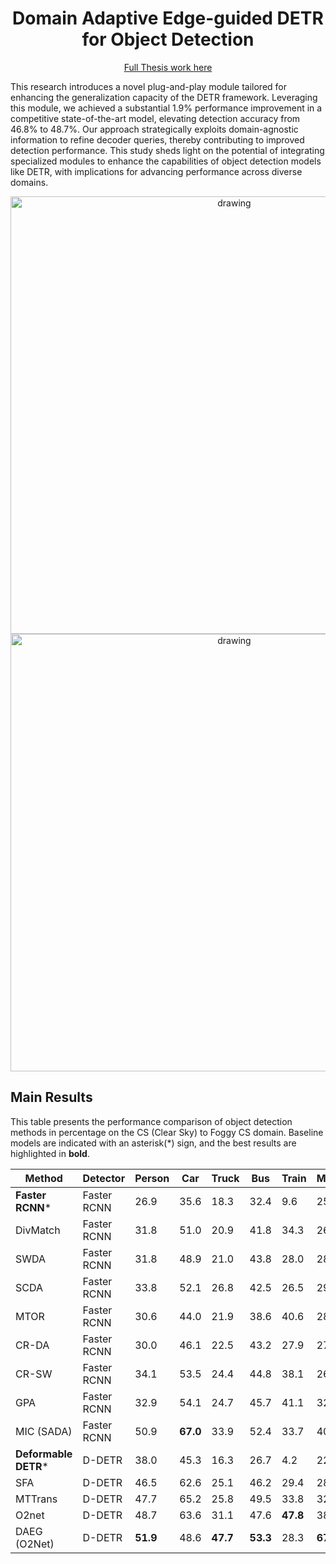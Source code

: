 <div align="center">
  
# Domain Adaptive Edge-guided DETR for Object Detection

[Full Thesis work here](Thesis.pdf)
</div>

This research introduces a novel plug-and-play module tailored for enhancing the generalization capacity of the DETR framework. Leveraging this module, we achieved a substantial 1.9% performance improvement in a competitive state-of-the-art model, elevating detection accuracy from 46.8% to 48.7%. Our approach strategically exploits domain-agnostic information to refine decoder queries, thereby contributing to improved detection performance. This study sheds light on the potential of integrating specialized modules to enhance the capabilities of object detection models like DETR, with implications for advancing performance across diverse domains.

<div align="center" background-color="white">

<img src="https://github.com/marcodavidg/DAE-DETR/assets/11068920/78207bb2-2118-451c-a8f6-ed940b989ebd" alt="drawing" width="700"/>
<br/>
<img src="https://github.com/marcodavidg/DAE-DETR/assets/11068920/7f39b94f-bb6b-4819-831d-f7d83c0be771" alt="drawing" width="700"/>

</div>

## Main Results
This table presents the performance comparison of object detection methods in percentage on the CS (Clear Sky) to Foggy CS domain. Baseline models are indicated with an asterisk(*) sign, and the best results are highlighted in **bold**.


| Method             | Detector | Person | Car  | Truck | Bus  | Train | Mcycle | Bicycle | mAP  |
|---------------------|----------|--------|------|-------|------|-------|--------|---------|------|
| **Faster RCNN***    | Faster RCNN | 26.9 | 35.6 | 18.3 | 32.4 | 9.6   | 25.8   | 28.6    | 26.9 |
| DivMatch     | Faster RCNN | 31.8 | 51.0 | 20.9 | 41.8 | 34.3  | 26.6   | 32.4    | 34.9 |
| SWDA          | Faster RCNN | 31.8 | 48.9 | 21.0 | 43.8 | 28.0  | 28.9   | 35.8    | 35.3 |
| SCDA          | Faster RCNN | 33.8 | 52.1 | 26.8 | 42.5 | 26.5  | 29.2   | 34.5    | 35.9 |
| MTOR          | Faster RCNN | 30.6 | 44.0 | 21.9 | 38.6 | 40.6  | 28.3   | 35.6    | 35.1 |
| CR-DA         | Faster RCNN | 30.0 | 46.1 | 22.5 | 43.2 | 27.9  | 27.8   | 34.7    | 34.2 |
| CR-SW         | Faster RCNN | 34.1 | 53.5 | 24.4 | 44.8 | 38.1  | 26.8   | 34.9    | 37.6 |
| GPA           | Faster RCNN | 32.9 | 54.1 | 24.7 | 45.7 | 41.1  | 32.4   | 38.7    | 39.5 |
| MIC (SADA)    | Faster RCNN | 50.9 | **67.0** | 33.9 | 52.4 | 33.7  | 40.6   | 47.5    | 47.6 |
| **Deformable DETR***| D-DETR   | 38.0 | 45.3 | 16.3 | 26.7 | 4.2   | 22.9   | 36.7    | 28.6 |
| SFA           | D-DETR   | 46.5 | 62.6 | 25.1 | 46.2 | 29.4  | 28.3   | 44.0    | 41.3 |
| MTTrans      | D-DETR   | 47.7 | 65.2 | 25.8 | 49.5 | 33.8  | 32.6   | 46.5    | 43.4 |
| O2net        | D-DETR   | 48.7 | 63.6 | 31.1 | 47.6 | **47.8** | 38.0 | 45.9  | 46.8 |
| DAEG (O2Net) | D-DETR   | **51.9** | 48.6 | **47.7** | **53.3** | 28.3 | **67.9** | **54.9** | **48.7** |
